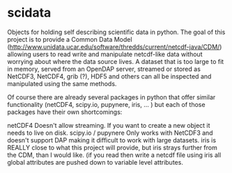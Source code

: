 scidata
=======

Objects for holding self describing scientific data in python.  The goal of this project is to
provide a Common Data Model (http://www.unidata.ucar.edu/software/thredds/current/netcdf-java/CDM/)
allowing users to read write and manipulate netcdf-like data without worrying about where the data 
source lives. A dataset that is too large to fit in memory, served from an OpenDAP server, streamed 
or stored as NetCDF3, NetCDF4, grib (?), HDF5 and others can all be inspected and manipulated using 
the same methods.

Of course there are already several packages in python that offer similar functionality (netCDF4, 
scipy.io, pupynere, iris, ... ) but each of those packages have their own shortcomings:

netCDF4
    Doesn't allow streaming.  If you want to create a new object it needs to live on disk.
scipy.io / pupynere
    Only works with NetCDF3 and doesn't support DAP making it difficult to work with large datasets.
iris
    is REALLY close to what this project will provide, but iris strays further from the CDM,
    than I would like. (if you read then write a netcdf file using iris all global attributes 
    are pushed down to variable level attributes.
